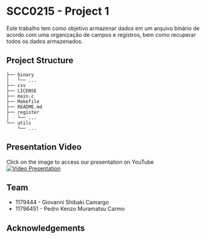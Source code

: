 # SCC0215 - Project 1

Este trabalho tem como objetivo armazenar dados em um arquivo binário de acordo com uma organização de campos e registros, bem como recuperar todos os dados armazenados.

## Project Structure
```.
├── binary
│   └── ...
├── csv
├── LICENSE
├── main.c
├── Makefile
├── README.md
├── register
│   └── ...
└── utils
    └── ...
```

## Presentation Video 
Click on the image to access our presentation on YouTube 
[![Video Presentation](https://media.geeksforgeeks.org/wp-content/uploads/FileOrganization44.png)](https://www.youtube.com/watch?v=dQw4w9WgXcQ&ab_channel=RickAstleyVEVO)

## Team
* 1179444 - Giovanni Shibaki Camargo
* 11796451 - Pedro Kenzo Muramatsu Carmo

## Acknowledgements
